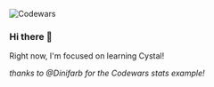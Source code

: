 ![Codewars](https://github.r2v.ch/codewars?user=skttlock&stroke=blue)
### Hi there 👋
Right now, I'm focused on learning Cystal!


_thanks to @Dinifarb for the Codewars stats example!_
<!--
**skttlock/skttlock** is a ✨ _special_ ✨ repository because its `README.md` (this file) appears on your GitHub profile.

Here are some ideas to get you started:

- 🔭 I’m currently working on ...
- 🌱 I’m currently learning ...
- 👯 I’m looking to collaborate on ...
- 🤔 I’m looking for help with ...
- 💬 Ask me about ...
- 📫 How to reach me: ...
- 😄 Pronouns: ...
- ⚡ Fun fact: ...
-->
